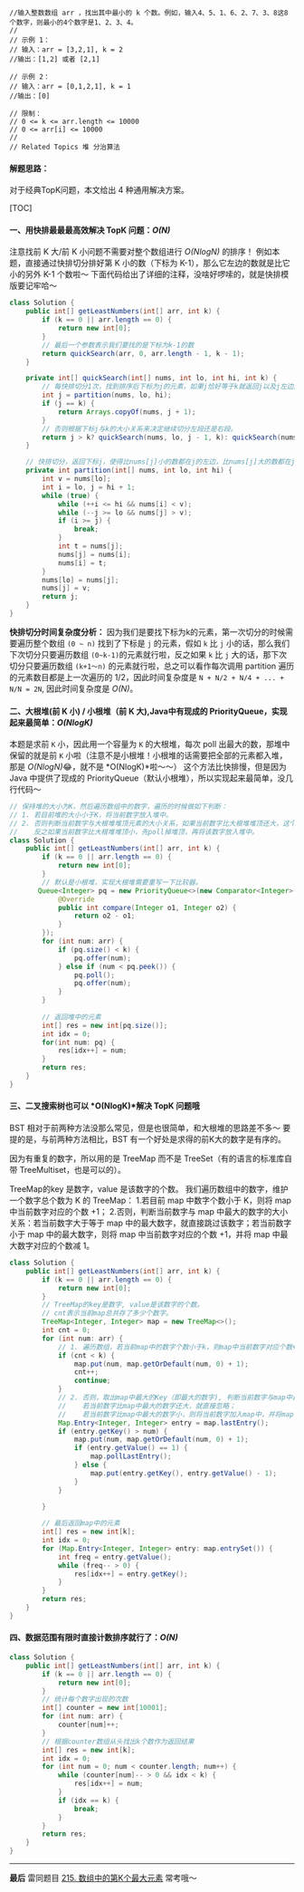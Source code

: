 ```
//输入整数数组 arr ，找出其中最小的 k 个数。例如，输入4、5、1、6、2、7、3、8这8个数字，则最小的4个数字是1、2、3、4。 
//
// 示例 1： 
// 输入：arr = [3,2,1], k = 2
//输出：[1,2] 或者 [2,1]

// 示例 2： 
// 输入：arr = [0,1,2,1], k = 1
//输出：[0] 

// 限制： 
// 0 <= k <= arr.length <= 10000 
// 0 <= arr[i] <= 10000 
// 
// Related Topics 堆 分治算法
```

#### 解题思路：

对于经典TopK问题，本文给出 4 种通用解决方案。
    
[TOC]

#### 一、用快排最最最高效解决 TopK 问题：*O(N)*
注意找前 K 大/前 K 小问题不需要对整个数组进行 *O(NlogN)* 的排序！
例如本题，直接通过快排切分排好第 K 小的数（下标为 K-1），那么它左边的数就是比它小的另外 K-1 个数啦～
下面代码给出了详细的注释，没啥好啰嗦的，就是快排模版要记牢哈～
```Java []
class Solution {
    public int[] getLeastNumbers(int[] arr, int k) {
        if (k == 0 || arr.length == 0) {
            return new int[0];
        }
        // 最后一个参数表示我们要找的是下标为k-1的数
        return quickSearch(arr, 0, arr.length - 1, k - 1);
    }

    private int[] quickSearch(int[] nums, int lo, int hi, int k) {
        // 每快排切分1次，找到排序后下标为j的元素，如果j恰好等于k就返回j以及j左边所有的数；
        int j = partition(nums, lo, hi);
        if (j == k) {
            return Arrays.copyOf(nums, j + 1);
        }
        // 否则根据下标j与k的大小关系来决定继续切分左段还是右段。
        return j > k? quickSearch(nums, lo, j - 1, k): quickSearch(nums, j + 1, hi, k);
    }

    // 快排切分，返回下标j，使得比nums[j]小的数都在j的左边，比nums[j]大的数都在j的右边。
    private int partition(int[] nums, int lo, int hi) {
        int v = nums[lo];
        int i = lo, j = hi + 1;
        while (true) {
            while (++i <= hi && nums[i] < v);
            while (--j >= lo && nums[j] > v);
            if (i >= j) {
                break;
            }
            int t = nums[j];
            nums[j] = nums[i];
            nums[i] = t;
        }
        nums[lo] = nums[j];
        nums[j] = v;
        return j;
    }
}
```
**快排切分时间复杂度分析：** 因为我们是要找下标为k的元素，第一次切分的时候需要遍历整个数组 `(0 ~ n)` 找到了下标是 `j` 的元素，假如 `k` 比 `j` 小的话，那么我们下次切分只要遍历数组 `(0~k-1)`的元素就行啦，反之如果 `k` 比 `j` 大的话，那下次切分只要遍历数组 `(k+1～n)` 的元素就行啦，总之可以看作每次调用 partition 遍历的元素数目都是上一次遍历的 1/2，因此时间复杂度是 `N + N/2 + N/4 + ... + N/N = 2N`, 因此时间复杂度是 *O(N)*。

#### 二、大根堆(前 K 小) / 小根堆（前 K 大),Java中有现成的 PriorityQueue，实现起来最简单：*O(NlogK)*
本题是求前 `K` 小，因此用一个容量为 `K` 的大根堆，每次 poll 出最大的数，那堆中保留的就是前 `K` 小啦（注意不是小根堆！小根堆的话需要把全部的元素都入堆，那是 *O(NlogN)*😂，就不是 *O(NlogK)*啦～～）
这个方法比快排慢，但是因为 Java 中提供了现成的 PriorityQueue（默认小根堆），所以实现起来最简单，没几行代码～

```Java []
// 保持堆的大小为K，然后遍历数组中的数字，遍历的时候做如下判断：
// 1. 若目前堆的大小小于K，将当前数字放入堆中。
// 2. 否则判断当前数字与大根堆堆顶元素的大小关系，如果当前数字比大根堆堆顶还大，这个数就直接跳过；
//    反之如果当前数字比大根堆堆顶小，先poll掉堆顶，再将该数字放入堆中。
class Solution {
    public int[] getLeastNumbers(int[] arr, int k) {
        if (k == 0 || arr.length == 0) {
            return new int[0];
        }
        // 默认是小根堆，实现大根堆需要重写一下比较器。
       Queue<Integer> pq = new PriorityQueue<>(new Comparator<Integer>() {
            @Override
            public int compare(Integer o1, Integer o2) {
                return o2 - o1;
            }
        });
        for (int num: arr) {
            if (pq.size() < k) {
                pq.offer(num);
            } else if (num < pq.peek()) {
                pq.poll();
                pq.offer(num);
            }
        }
        
        // 返回堆中的元素
        int[] res = new int[pq.size()];
        int idx = 0;
        for(int num: pq) {
            res[idx++] = num;
        }
        return res;
    }
}
```

#### 三、二叉搜索树也可以 *O(NlogK)*解决 TopK 问题哦
BST 相对于前两种方法没那么常见，但是也很简单，和大根堆的思路差不多～
要提的是，与前两种方法相比，BST 有一个好处是求得的前K大的数字是有序的。

因为有重复的数字，所以用的是 TreeMap 而不是 TreeSet（有的语言的标准库自带 TreeMultiset，也是可以的）。 

TreeMap的key 是数字，value 是该数字的个数。
我们遍历数组中的数字，维护一个数字总个数为 K 的 TreeMap：
   1.若目前 map 中数字个数小于 K，则将 map 中当前数字对应的个数 +1；
   2.否则，判断当前数字与 map 中最大的数字的大小关系：若当前数字大于等于 map 中的最大数字，就直接跳过该数字；若当前数字小于 map 中的最大数字，则将 map 中当前数字对应的个数 +1，并将 map 中最大数字对应的个数减 1。

```Java []
class Solution {
    public int[] getLeastNumbers(int[] arr, int k) {
        if (k == 0 || arr.length == 0) {
            return new int[0];
        }
        // TreeMap的key是数字, value是该数字的个数。
        // cnt表示当前map总共存了多少个数字。
        TreeMap<Integer, Integer> map = new TreeMap<>();
        int cnt = 0;
        for (int num: arr) {
            // 1. 遍历数组，若当前map中的数字个数小于k，则map中当前数字对应个数+1
            if (cnt < k) {
                map.put(num, map.getOrDefault(num, 0) + 1);
                cnt++;
                continue;
            } 
            // 2. 否则，取出map中最大的Key（即最大的数字), 判断当前数字与map中最大数字的大小关系：
            //    若当前数字比map中最大的数字还大，就直接忽略；
            //    若当前数字比map中最大的数字小，则将当前数字加入map中，并将map中的最大数字的个数-1。
            Map.Entry<Integer, Integer> entry = map.lastEntry();
            if (entry.getKey() > num) {
                map.put(num, map.getOrDefault(num, 0) + 1);
                if (entry.getValue() == 1) {
                    map.pollLastEntry();
                } else {
                    map.put(entry.getKey(), entry.getValue() - 1);
                }
            }
            
        }

        // 最后返回map中的元素
        int[] res = new int[k];
        int idx = 0;
        for (Map.Entry<Integer, Integer> entry: map.entrySet()) {
            int freq = entry.getValue();
            while (freq-- > 0) {
                res[idx++] = entry.getKey();
            }
        }
        return res;
    }
}
```

#### 四、数据范围有限时直接计数排序就行了：*O(N)*
```Java []
class Solution {
    public int[] getLeastNumbers(int[] arr, int k) {
        if (k == 0 || arr.length == 0) {
            return new int[0];
        }
        // 统计每个数字出现的次数
        int[] counter = new int[10001];
        for (int num: arr) {
            counter[num]++;
        }
        // 根据counter数组从头找出k个数作为返回结果
        int[] res = new int[k];
        int idx = 0;
        for (int num = 0; num < counter.length; num++) {
            while (counter[num]-- > 0 && idx < k) {
                res[idx++] = num;
            }
            if (idx == k) {
                break;
            }
        }
        return res;
    }
}
```

---------

**最后**
雷同题目 [215. 数组中的第K个最大元素](https://leetcode-cn.com/problems/kth-largest-element-in-an-array/) 常考哦～

